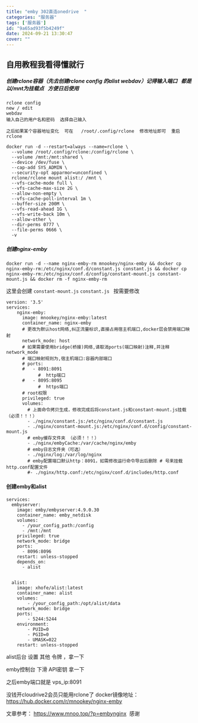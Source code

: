 ```yaml
---
title: "emby 302直连onedrive  "
categories: "服务器"
tags: ['服务器']
id: "9a65ad93f5b4249f"
date: 2024-09-21 13:30:47
cover: ""
---
```


## 自用教程我看得懂就行


##### 创建rclone容器（先去创建rclone config 的alist webdav）记得输入端口   都是以/mnt为挂载点   方便日后使用
```
rclone config
new / edit
webdav
输入自己的用户名和密码  选择自己输入

之后如果某个容器地址变化  可在   /root/.config/rclone  修改地址即可  重启rclone

```

```
docker run -d --restart=always --name=rclone \
  --volume /root/.config/rclone:/config/rclone \
  --volume /mnt:/mnt:shared \
  --device /dev/fuse \
  --cap-add SYS_ADMIN \
  --security-opt apparmor=unconfined \
  rclone/rclone mount alist:/ /mnt \
  --vfs-cache-mode full \
  --vfs-cache-max-size 2G \
  --allow-non-empty \
  --vfs-cache-poll-interval 1m \
  --buffer-size 200M \
  --vfs-read-ahead 1G \
  --vfs-write-back 10m \
  --allow-other \
  --dir-perms 0777 \
  --file-perms 0666 \
  -v
```

##### 创建nginx-emby
```
docker run -d --name nginx-emby-rm mnookey/nginx-emby && docker cp nginx-emby-rm:/etc/nginx/conf.d/constant.js constant.js && docker cp nginx-emby-rm:/etc/nginx/conf.d/config/constant-mount.js constant-mount.js && docker rm -f nginx-emby-rm
```
这里会创建 ```constant-mount.js``` ```constant.js ```
按需要修改 
```
version: '3.5'
services:
    nginx-emby:
      image: mnookey/nginx-emby:latest
      container_name: nginx-emby
      # 更改为默认host网络,纠正流量标识,直接占用宿主机端口,docker层会禁用端口映射
      network_mode: host
      # 如果需要使用bridge(桥接)网络,请取消ports(端口映射)注释,并注释network_mode
      # 端口映射规则为,宿主机端口:容器内部端口
      # ports:
      #   - 8091:8091
            #  http端口
      #   - 8095:8095
            #  https端口
      # root权限
      privileged: true
      volumes:
        # 上面命令拷贝生成，修改完成后将constant.js和constant-mount.js挂载（必须！！！）
        - ./nginx/constant.js:/etc/nginx/conf.d/constant.js
        - ./nginx/constant-mount.js:/etc/nginx/conf.d/config/constant-mount.js
        # emby缓存文件夹 （必须！！！）
        - ./nginx/embyCache:/var/cache/nginx/emby
        # emby日志文件夹（可选）
        - ./nginx/log:/var/log/nginx
        # emby配置端口默认http：8091，如需修改运行命令导出后删除 # 号来挂载http.conf配置文件
        #- ./nginx/http.conf:/etc/nginx/conf.d/includes/http.conf

```



#### 创建emby和alist

```
services:
  embyserver:
    image: emby/embyserver:4.9.0.30
    container_name: emby_netdisk
    volumes:
      - /your_config_path:/config
      - /mnt:/mnt
    privileged: true
    network_mode: bridge
    ports:
      - 8096:8096
    restart: unless-stopped
    depends_on:
      - alist
 

  alist:
    image: xhofe/alist:latest
    container_name: alist
    volumes:
        - /your_config_path:/opt/alist/data
    network_mode: bridge
    ports:
        - 5244:5244
    environment:
        - PUID=0
        - PGID=0
        - UMASK=022
    restart: unless-stopped
```
alist后台 设置 其他 令牌 ，拿一下

emby控制台 下滑 API密钥 拿一下






之后emby端口就是 vps_ip:8091 



没钱开cloudrive2会员只能用rclone了
docker镜像地址： https://hub.docker.com/r/mnookey/nginx-emby 

文章参考： https://www.mnoo.top/?p=embynginx  感谢








